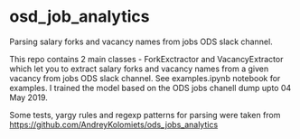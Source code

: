 # osd_job_analytics
Parsing salary forks and vacancy names from jobs ODS slack channel.

This repo contains 2 main classes - ForkExctractor and VacancyExtractor which let you to extract salary forks and vacancy names from a given vacancy from jobs ODS slack channel. See examples.ipynb notebook for examples. I trained the model based on the ODS jobs chanell dump upto 04 May 2019.

Some tests, yargy rules and regexp patterns for parsing were taken from https://github.com/AndreyKolomiets/ods_jobs_analytics
